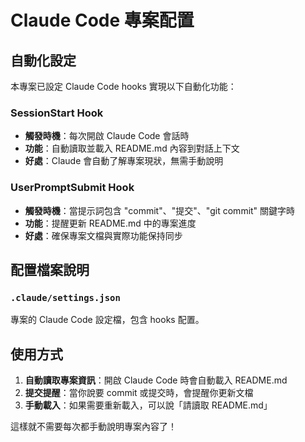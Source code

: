 # Claude Code 專案配置

## 自動化設定

本專案已設定 Claude Code hooks 實現以下自動化功能：

### SessionStart Hook
- **觸發時機**：每次開啟 Claude Code 會話時
- **功能**：自動讀取並載入 README.md 內容到對話上下文
- **好處**：Claude 會自動了解專案現狀，無需手動說明

### UserPromptSubmit Hook  
- **觸發時機**：當提示詞包含 "commit"、"提交"、"git commit" 關鍵字時
- **功能**：提醒更新 README.md 中的專案進度
- **好處**：確保專案文檔與實際功能保持同步

## 配置檔案說明

### `.claude/settings.json`
專案的 Claude Code 設定檔，包含 hooks 配置。

## 使用方式

1. **自動讀取專案資訊**：開啟 Claude Code 時會自動載入 README.md
2. **提交提醒**：當你說要 commit 或提交時，會提醒你更新文檔
3. **手動載入**：如果需要重新載入，可以說「請讀取 README.md」

這樣就不需要每次都手動說明專案內容了！